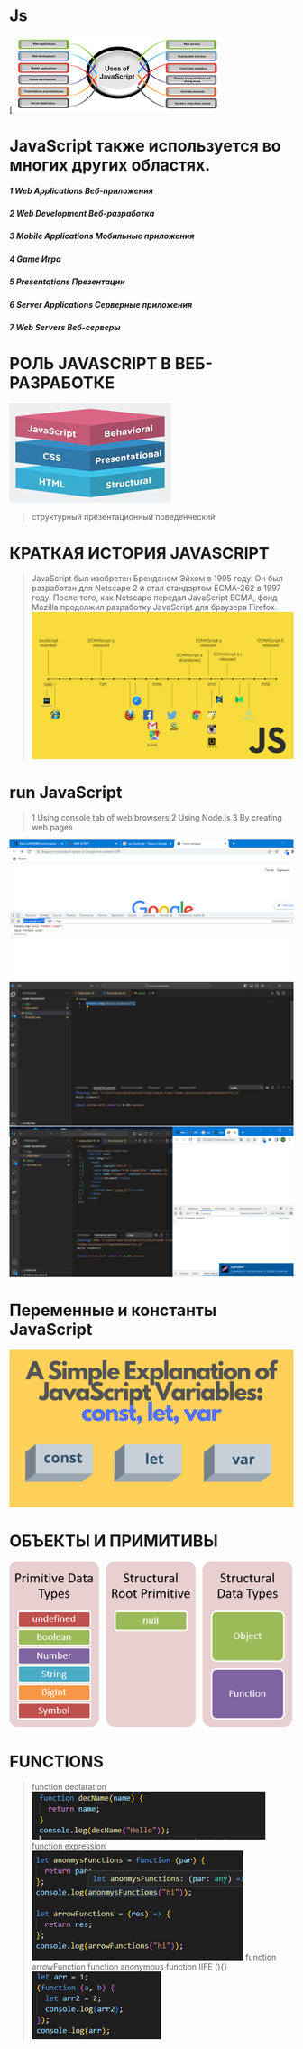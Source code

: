 # Js

[![N|Solid](./img/js.png)

# JavaScript также используется во многих других областях.

##### 1 Web Applications Веб-приложения

##### 2 Web Development Веб-разработка

##### 3 Mobile Applications Мобильные приложения

##### 4 Game Игра

##### 5 Presentations Презентации

##### 6 Server Applications Серверные приложения

##### 7 Web Servers Веб-серверы

# РОЛЬ JAVASCRIPT В ВЕБ-РАЗРАБОТКЕ

![N|Solid](./img/js%20new.jpg)

> структурный презентационный поведенческий

# КРАТКАЯ ИСТОРИЯ JAVASCRIPT

> JavaScript был изобретен Бренданом Эйхом в 1995 году. Он был разработан для Netscape 2 и стал стандартом ECMA-262 в 1997 году. После того, как Netscape передал JavaScript ECMA, фонд Mozilla продолжил разработку JavaScript для браузера Firefox.
> ![N|Solid](./img/slide_34.jpg)

# run JavaScript

> 1 Using console tab of web browsers
> 2 Using Node.js
> 3 By creating web pages

![N|Solid](./img/Screenshot_1.png)
![N|Solid](./img/Screenshot_2.png)
![N|Solid](./img/Screenshot_3.png)

# Переменные и константы JavaScript

![N|Solid](./img/cover-3.png)

# ОБЪЕКТЫ И ПРИМИТИВЫ

![N|Solid](./img/1_OTyPxLuMRs7xSyCV3A_leQ.png)

# FUNCTIONS

> function declaration
> ![N|Solid](./img/declaration_.png)
> function expression
> ![N|Solid](./img/expresion.png)
> function arrowFunction
> function anonymous
> function IIFE (){}
> ![N|Solid](./img/IIFE.png)
